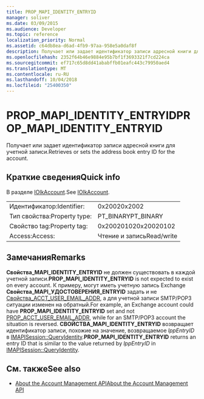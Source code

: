 ```yaml
---
title: PROP_MAPI_IDENTITY_ENTRYID
manager: soliver
ms.date: 03/09/2015
ms.audience: Developer
ms.topic: reference
localization_priority: Normal
ms.assetid: c64db8ea-d6ad-4fb9-97aa-958e5a0daf8f
description: Получает или задает идентификатор записи адресной книги для учетной записи.
ms.openlocfilehash: 2352f64b46e9884e95b7bf1f3693321f7cd224ca
ms.sourcegitcommit: ef717c65d8dd41ababffb01eafc443c79950aed4
ms.translationtype: MT
ms.contentlocale: ru-RU
ms.lasthandoff: 10/04/2018
ms.locfileid: "25400350"
---
```

# <a name="propmapiidentityentryid"></a><span data-ttu-id="8619e-103">PROP_MAPI_IDENTITY_ENTRYID</span><span class="sxs-lookup"><span data-stu-id="8619e-103">PROP_MAPI_IDENTITY_ENTRYID</span></span>

<span data-ttu-id="8619e-104">Получает или задает идентификатор записи адресной книги для учетной записи.</span><span class="sxs-lookup"><span data-stu-id="8619e-104">Retrieves or sets the address book entry ID for the account.</span></span>
  
## <a name="quick-info"></a><span data-ttu-id="8619e-105">Краткие сведения</span><span class="sxs-lookup"><span data-stu-id="8619e-105">Quick info</span></span>

<span data-ttu-id="8619e-106">В разделе [IOlkAccount](iolkaccount.md).</span><span class="sxs-lookup"><span data-stu-id="8619e-106">See [IOlkAccount](iolkaccount.md).</span></span>
  
|||
|:-----|:-----|
|<span data-ttu-id="8619e-107">Идентификатор:</span><span class="sxs-lookup"><span data-stu-id="8619e-107">Identifier:</span></span>  <br/> |<span data-ttu-id="8619e-108">0x2002</span><span class="sxs-lookup"><span data-stu-id="8619e-108">0x2002</span></span>  <br/> |
|<span data-ttu-id="8619e-109">Тип свойства:</span><span class="sxs-lookup"><span data-stu-id="8619e-109">Property type:</span></span>  <br/> |<span data-ttu-id="8619e-110">PT_BINARY</span><span class="sxs-lookup"><span data-stu-id="8619e-110">PT_BINARY</span></span>  <br/> |
|<span data-ttu-id="8619e-111">Свойство tag:</span><span class="sxs-lookup"><span data-stu-id="8619e-111">Property tag:</span></span>  <br/> |<span data-ttu-id="8619e-112">0x20020102</span><span class="sxs-lookup"><span data-stu-id="8619e-112">0x20020102</span></span>  <br/> |
|<span data-ttu-id="8619e-113">Access:</span><span class="sxs-lookup"><span data-stu-id="8619e-113">Access:</span></span>  <br/> |<span data-ttu-id="8619e-114">Чтение и запись</span><span class="sxs-lookup"><span data-stu-id="8619e-114">Read/write</span></span>  <br/> |
   
## <a name="remarks"></a><span data-ttu-id="8619e-115">Замечания</span><span class="sxs-lookup"><span data-stu-id="8619e-115">Remarks</span></span>

 <span data-ttu-id="8619e-116">**Свойства\_MAPI\_IDENTITY\_ENTRYID** не должен существовать в каждой учетной записи.</span><span class="sxs-lookup"><span data-stu-id="8619e-116">**PROP\_MAPI\_IDENTITY\_ENTRYID** is not expected to exist on every account.</span></span> <span data-ttu-id="8619e-117">К примеру, могут иметь учетную запись Exchange **Свойства\_MAPI\_УДОСТОВЕРЕНИЯ\_ENTRYID** задать и не [Свойства\_ACCT_USER_EMAIL_ADDR](prop_acct_user_email_addr.md), а для учетной записи SMTP/POP3 ситуации изменен на обратный.</span><span class="sxs-lookup"><span data-stu-id="8619e-117">For example, an Exchange account could have **PROP\_MAPI\_IDENTITY\_ENTRYID** set and not [PROP\_ACCT_USER_EMAIL_ADDR](prop_acct_user_email_addr.md), while for an SMTP/POP3 account the situation is reversed.</span></span> <span data-ttu-id="8619e-118">**СВОЙСТВА\_MAPI_IDENTITY_ENTRYID** возвращает идентификатор записи, похожие на значение, возвращаемое _lppEntryID_ в [IMAPISession::QueryIdentity](https://msdn.microsoft.com/library/a2cdda90-5457-49a7-b98c-7273ffe5cbbc%28Office.15%29.aspx).</span><span class="sxs-lookup"><span data-stu-id="8619e-118">**PROP\_MAPI_IDENTITY_ENTRYID** returns an entry ID that is similar to the value returned by  _lppEntryID_ in [IMAPISession::QueryIdentity](https://msdn.microsoft.com/library/a2cdda90-5457-49a7-b98c-7273ffe5cbbc%28Office.15%29.aspx).</span></span> 
  
## <a name="see-also"></a><span data-ttu-id="8619e-119">См. также</span><span class="sxs-lookup"><span data-stu-id="8619e-119">See also</span></span>

- [<span data-ttu-id="8619e-120">About the Account Management API</span><span class="sxs-lookup"><span data-stu-id="8619e-120">About the Account Management API</span></span>](about-the-account-management-api.md)

